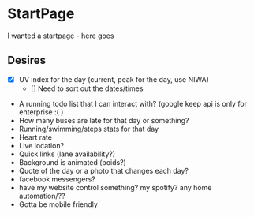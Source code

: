 # StartPage

I wanted a startpage - here goes

## Desires

- [X] UV index for the day (current, peak for the day, use NIWA)
  - [] Need to sort out the dates/times
- A running todo list that I can interact with? (google keep api is only for enterprise :( )
- How many buses are late for that day or something?
- Running/swimming/steps stats for that day
- Heart rate
- Live location?
- Quick links (lane availability?)
- Background is animated (boids?)
- Quote of the day or a photo that changes each day?
- facebook messengers?
- have my website control something? my spotify? any home automation/??
- Gotta be mobile friendly
